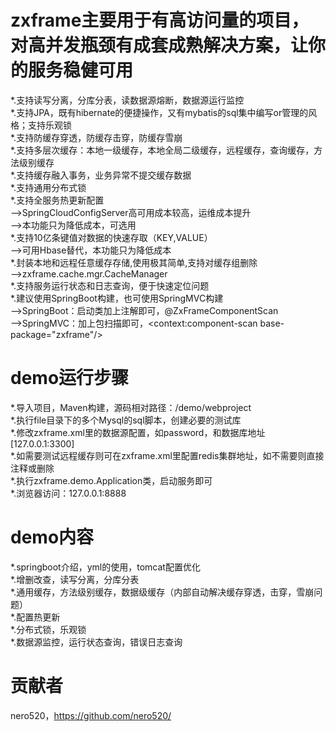 # zxframe主要用于有高访问量的项目，对高并发瓶颈有成套成熟解决方案，让你的服务稳健可用
*.支持读写分离，分库分表，读数据源熔断，数据源运行监控<br/>
*.支持JPA，既有hibernate的便捷操作，又有mybatis的sql集中编写or管理的风格；支持乐观锁<br/>
*.支持防缓存穿透，防缓存击穿，防缓存雪崩<br/>
*.支持多层次缓存：本地一级缓存，本地全局二级缓存，远程缓存，查询缓存，方法级别缓存<br/>
*.支持缓存融入事务，业务异常不提交缓存数据<br/>
*.支持通用分布式锁<br/>
*.支持全服务热更新配置<br/>
	-->SpringCloudConfigServer高可用成本较高，运维成本提升<br/>
	-->本功能只为降低成本，可选用<br/>
*.支持10亿条键值对数据的快速存取（KEY,VALUE）<br/>
	-->可用Hbase替代，本功能只为降低成本<br/>
*.封装本地和远程任意缓存存储,使用极其简单,支持对缓存组删除<br/>
	-->zxframe.cache.mgr.CacheManager<br/>
*.支持服务运行状态和日志查询，便于快速定位问题<br/>
*.建议使用SpringBoot构建，也可使用SpringMVC构建<br/>
	-->SpringBoot：启动类加上注解即可，@ZxFrameComponentScan<br/>
	-->SpringMVC：加上包扫描即可，<context:component-scan base-package="zxframe"/> <br/>

# demo运行步骤
*.导入项目，Maven构建，源码相对路径：/demo/webproject<br/>
*.执行file目录下的多个Mysql的sql脚本，创建必要的测试库<br/>
*.修改zxframe.xml里的数据源配置，如password，和数据库地址[127.0.0.1:3300]<br/>
*.如需要测试远程缓存则可在zxframe.xml里配置redis集群地址，如不需要则直接注释或删除<br/>
*.执行zxframe.demo.Application类，启动服务即可<br/>
*.浏览器访问：127.0.0.1:8888<br/>

# demo内容
*.springboot介绍，yml的使用，tomcat配置优化<br/>
*.增删改查，读写分离，分库分表<br/>
*.通用缓存，方法级别缓存，数据级缓存（内部自动解决缓存穿透，击穿，雪崩问题）<br/>
*.配置热更新<br/>
*.分布式锁，乐观锁<br/>
*.数据源监控，运行状态查询，错误日志查询<br/>

# 贡献者
nero520，https://github.com/nero520/<br/>